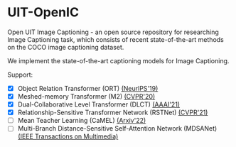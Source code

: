 # UIT-OpenIC
Open UIT Image Captioning - an open source repository for researching Image Captioning task, which consists of recent state-of-the-art methods on the COCO image captioning dataset.

We implement the state-of-the-art captioning models for Image Captioning.

Support:
- [x] Object Relation Transformer (ORT)  [(NeurlPS'19)](https://proceedings.neurips.cc/paper/2019/hash/680390c55bbd9ce416d1d69a9ab4760d-Abstract.html)
- [x] Meshed-memory Transformer (M2) [(CVPR'20)](https://openaccess.thecvf.com/content_CVPR_2020/html/Cornia_Meshed-Memory_Transformer_for_Image_Captioning_CVPR_2020_paper.html)
- [x] Dual-Collaborative Level Transformer (DLCT) [(AAAI'21)](https://arxiv.org/abs/2101.06462)
- [x] Relationship-Sensitive Transformer Network (RSTNet) [(CVPR'21)](https://openaccess.thecvf.com/content/CVPR2021/html/Zhang_RSTNet_Captioning_With_Adaptive_Attention_on_Visual_and_Non-Visual_Words_CVPR_2021_paper.html)
- [ ] Mean Teacher Learning (CaMEL) [(Arxiv'22)](https://arxiv.org/abs/2202.10492)
- [ ] Multi-Branch Distance-Sensitive Self-Attention Network (MDSANet) [(IEEE Transactions on Multimedia)](https://ieeexplore.ieee.org/abstract/document/9761944)
